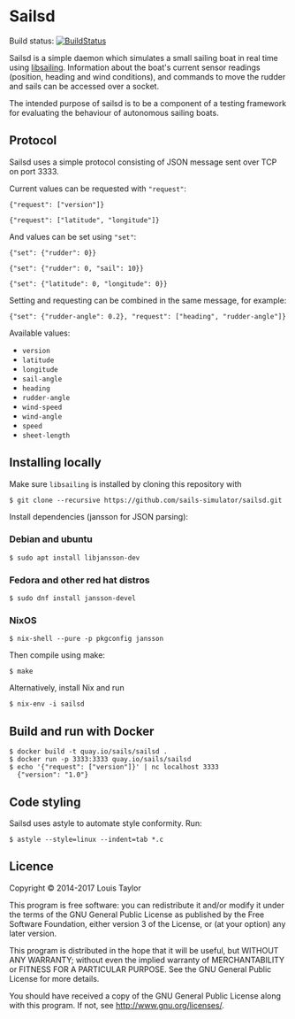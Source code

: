 Sailsd
======

Build status: [![BuildStatus](https://travis-ci.org/sails-simulator/sailsd.svg?branch=master)](https://travis-ci.org/sails-simulator/sailsd)

Sailsd is a simple daemon which simulates a small sailing boat in real time
using [libsailing](https://github.com/sails-simulator/libsailing).
Information about the boat's current sensor readings (position, heading and
wind conditions), and commands to move the rudder and sails can be accessed
over a socket.

The intended purpose of sailsd is to be a component of a testing framework for
evaluating the behaviour of autonomous sailing boats.

Protocol
--------

Sailsd uses a simple protocol consisting of JSON message sent over TCP on port
3333.

Current values can be requested with `"request"`:

    {"request": ["version"]}

    {"request": ["latitude", "longitude"]}

And values can be set using `"set"`:

    {"set": {"rudder": 0}}

    {"set": {"rudder": 0, "sail": 10}}

    {"set": {"latitude": 0, "longitude": 0}}

Setting and requesting can be combined in the same message, for example:

    {"set": {"rudder-angle": 0.2}, "request": ["heading", "rudder-angle"]}

Available values:

- `version`
- `latitude`
- `longitude`
- `sail-angle`
- `heading`
- `rudder-angle`
- `wind-speed`
- `wind-angle`
- `speed`
- `sheet-length`


Installing locally
------------------

Make sure `libsailing` is installed by cloning this repository with

    $ git clone --recursive https://github.com/sails-simulator/sailsd.git

Install dependencies (jansson for JSON parsing):

### Debian and ubuntu

    $ sudo apt install libjansson-dev

### Fedora and other red hat distros

    $ sudo dnf install jansson-devel

### NixOS

    $ nix-shell --pure -p pkgconfig jansson

Then compile using make:

    $ make

Alternatively, install Nix and run

    $ nix-env -i sailsd

Build and run with Docker
------------------------------

    $ docker build -t quay.io/sails/sailsd .
    $ docker run -p 3333:3333 quay.io/sails/sailsd
    $ echo '{"request": ["version"]}' | nc localhost 3333
      {"version": "1.0"}

Code styling
------------

Sailsd uses astyle to automate style conformity. Run:

    $ astyle --style=linux --indent=tab *.c

Licence
-------

Copyright © 2014-2017 Louis Taylor

This program is free software: you can redistribute it and/or modify it under
the terms of the GNU General Public License as published by the Free Software
Foundation, either version 3 of the License, or (at your option) any later
version.

This program is distributed in the hope that it will be useful, but WITHOUT ANY
WARRANTY; without even the implied warranty of MERCHANTABILITY or FITNESS FOR A
PARTICULAR PURPOSE.  See the GNU General Public License for more details.

You should have received a copy of the GNU General Public License along with
this program.  If not, see <http://www.gnu.org/licenses/>.
